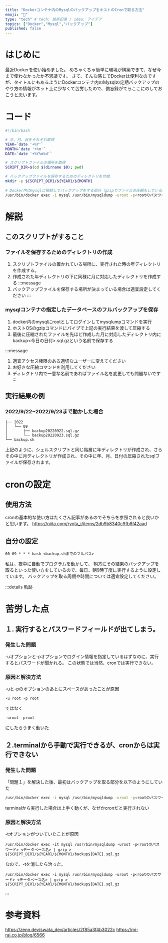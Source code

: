 ```yaml
---
title: "Dockerコンテナ内のMysqlのバックアップをホストのCronで取る方法"
emoji: "🐳"
type: "tech" # tech: 技術記事 / idea: アイデア
topics: ["Docker","Mysql","バックアップ"]
published: false
---
```


# はじめに
最近Dockerを使い始めました。
めちゃくちゃ簡単に環境が構築できて、なぜ今まで使わなかったか不思議です。
さて、そんな感じでDockerは便利なのですが、タイトルにもあるようにDockerコンテナ内のMysqlの定期バックアップのやり方の情報がネット上に少なくて苦労したので、備忘録がてらここにのしておこうと思います。

# コード
```bash:backup.sh
#!/bin/bash

# 年、月、日をそれぞれ取得
YEAR=`date '+%Y'`
MONTH=`date '+%m'`
DATE=`date '+%Y%m%d'`

# スクリプトファイルの場所を取得
SCRIPT_DIR=$(cd $(dirname $0); pwd)

# バックアップファイルを保存するためのディレクトリを作成
mkdir -p ${SCRIPT_DIR}/${YEAR}/${MONTH}
                                               
# Docker内のmysqlに接続してバックアップをする部分（gzipでファイルの圧縮もしている）
/usr/bin/docker exec -i mysql /usr/bin/mysqldump -uroot -p<rootのパスワード> <データベース名> | gzip > ${SCRIPT_DIR}/${YEAR}/${MONTH}/backup${DATE}.sql.gz
```
# 解説
## このスクリプトがすること
### ファイルを保存するためのディレクトリの作成
1. スクリプトファイルの置かれている場所に、実行された時の年ディレクトリを作成する。
2. 作成された年ディレクトリの下に同様に月に対応したディレクトリを作成する
:::message
1. バックアップファイルを保存する場所が決まっている場合は適宜設定してください
:::  
### mysqlコンテナの指定したデータベースのフルバックアップを保存
1. docker内のmysqlにrootとしてログインしてmysqlumpコマンドを実行
2. ホストOSのgzipコマンドにパイプで上記の実行結果を渡して圧縮する
3. 最後に圧縮されたファイルを先ほど作成した月に対応したディレクトリ内にbackup<今日の日付>.sql.gzという名前で保存する
  
:::message
1. 適宜アクセス権限のある適切なユーザーに変えてください
2. お好きな圧縮コマンドを利用してください
3. ディレクトリ内で一意な名前であればファイル名を変更しても問題ないです
:::

## 実行結果の例
### 2022/9/22~2022/9/23まで動かした場合

```
├── 2022
│   └── 09
│       ├── backup20220922.sql.gz
│       └── backup20220923.sql.gz
└── backup.sh
```
上記のように、シェルスクリプトと同じ階層に年ディレクトリが作成され、さらその中に月ディレクトリが作成され、その中に年、月、日付の圧縮されたsqlファイルが保存されます。
# cronの設定
## 使用方法
cronの基本的な使い方はたくさん記事があるのでそちらを参照されると良いかと思います。
https://qiita.com/ryota_i/items/2db9b8340c9fb8f42aad

## 自分の設定
```text
00 09 * * * bash <backup.shまでのフルパス>
```
私は、夜中に自動でプログラムを動かして、 朝方にその結果のバックアップを取るといった使い方をしているので、毎日、朝9時丁度に実行するように設定しています。
バックアップを取る周期や時間については適宜設定してください。

:::details 軌跡
# 苦労した点
## １. 実行するとパスワードフィールドが出てしまう。
### 発生した問題
-uオプションと-pオプションでログイン情報を指定しているはずなのに、実行するとパスワードが聞かれる。
この状態では当然、cronでは実行できない。


### 原因と解決方法
-uと-pのオプションのあとにスペースがあったことが原因
```text:bad
-u root -p root
```
ではなく
```text:good
-uroot -proot
```
にしたらうまく動いた

## ２.terminalから手動で実行できるが、cronからは実行できない
### 発生した問題
「問題１」を解決した後、最初はバックアップを取る部分を以下のようにしていた
```bash
/usr/bin/docker exec -i mysql /usr/bin/mysqldump -uroot -p<rootのパスワード> <データベース名> | gzip > ${SCRIPT_DIR}/${YEAR}/${MONTH}/backup${DATE}.sql.gz
```
terminalから実行した場合は上手く動くが、なぜかcronだと実行されない

### 原因と解決方法
-tオプションがついていたことが原因
```text:bad
/usr/bin/docker exec -it mysql /usr/bin/mysqldump -uroot -p<rootのパスワード> <データベース名> | gzip > ${SCRIPT_DIR}/${YEAR}/${MONTH}/backup${DATE}.sql.gz
```
なので、-tを消したら治った。
```text:good
/usr/bin/docker exec -i mysql /usr/bin/mysqldump -uroot -p<rootのパスワード> <データベース名> | gzip > ${SCRIPT_DIR}/${YEAR}/${MONTH}/backup${DATE}.sql.gz
```
:::

# 参考資料
https://zenn.dev/swata_dev/articles/2f85a3f4b3022c
https://mi-rai.co.jp/blog/6566